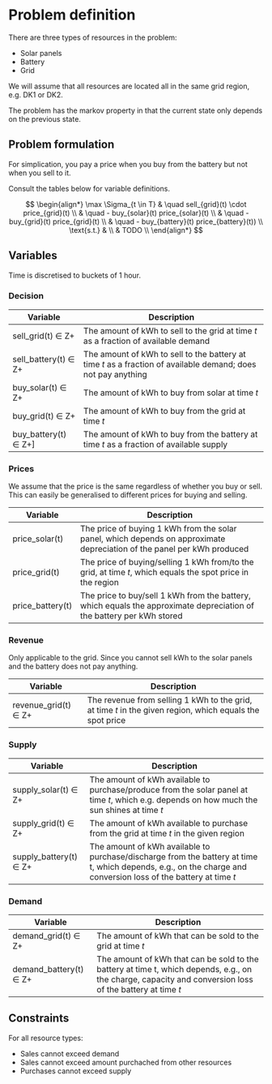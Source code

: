 # Problem definition

There are three types of resources in the problem:
- Solar panels
- Battery
- Grid


We will assume that all resources are located all in the same grid region, e.g. DK1 or DK2.

The problem has the markov property in that the current state only depends on the previous state.

## Problem formulation

For simplication, you pay a price when you buy from the battery but not when you sell to it.

Consult the tables below for variable definitions.

$$
\begin{align*}
\max \Sigma_{t \in T} & \quad sell_{grid}(t) \cdot price_{grid}(t) \\
& \quad - buy_{solar}(t) price_{solar}(t) \\
& \quad - buy_{grid}(t) price_{grid}(t) \\
& \quad - buy_{battery}(t) price_{battery}(t)) \\
\text{s.t.} &  \\
& TODO \\
\end{align*}
$$


## Variables

Time is discretised to buckets of 1 hour.

### Decision

|Variable|Description|
|-|-|
|sell_grid(t) ∈ Z+|The amount of kWh to sell to the grid at time *t* as a fraction of available demand|
|sell_battery(t) ∈ Z+|The amount of kWh to sell to the battery at time *t* as a fraction of available demand; does not pay anything|
|buy_solar(t) ∈ Z+|The amount of kWh to buy from solar at time *t*|
|buy_grid(t) ∈ Z+|The amount of kWh to buy from the grid at time *t*|
|buy_battery(t) ∈ Z+]|The amount of kWh to buy from the battery at time *t* as a fraction of available supply|

### Prices

We assume that the price is the same regardless of whether you buy or sell. This can easily be generalised to different prices for buying and selling.

|Variable|Description|
|-|-|
|price_solar(t)|The price of buying 1 kWh from the solar panel, which depends on approximate depreciation of the panel per kWh produced|
|price_grid(t)|The price of buying/selling 1 kWh from/to the grid, at time *t*, which equals the spot price in the region|
|price_battery(t)|The price to buy/sell 1 kWh from the battery, which equals the approximate depreciation of the battery per kWh stored|

### Revenue

Only applicable to the grid. Since you cannot sell kWh to the solar panels and the battery does not pay anything.

|Variable|Description|
|-|-|
|revenue_grid(t) ∈ Z+|The revenue from selling 1 kWh to the grid, at time *t* in the given region, which equals the spot price|

### Supply

|Variable|Description|
|-|-|
|supply_solar(t) ∈ Z+|The amount of kWh available to purchase/produce from the solar panel at time *t*, which e.g. depends on how much the sun shines at time *t*|
|supply_grid(t) ∈ Z+|The amount of kWh available to purchase from the grid at time *t* in the given region|
|supply_battery(t) ∈ Z+ |The amount of kWh available to purchase/discharge from the battery at time t, which depends, e.g., on the charge and conversion loss of the battery at time *t*|

### Demand

|Variable|Description|
|-|-|
|demand_grid(t) ∈ Z+|The amount of kWh that can be sold to the grid at time *t*|
|demand_battery(t) ∈ Z+|The amount of kWh that can be sold to the battery at time t, which depends, e.g., on the charge, capacity and conversion loss of the battery at time *t*|

## Constraints

For all resource types:
- Sales cannot exceed demand
- Sales cannot exceed amount purchached from other resources
- Purchases cannot exceed supply
